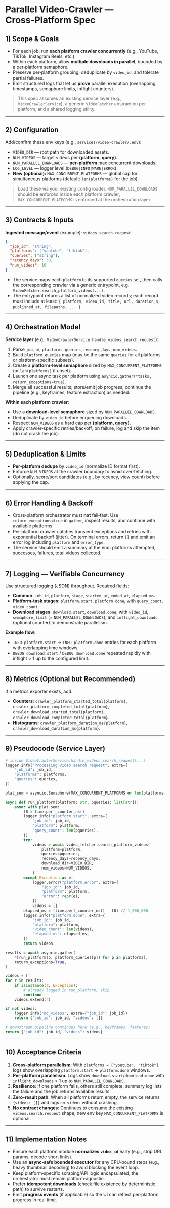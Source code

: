 # Parallel Video‑Crawler — Cross‑Platform Spec

## 1) Scope & Goals
- For each job, run **each platform crawler concurrently** (e.g., YouTube, TikTok, Instagram Reels, etc.).
- Within each platform, allow **multiple downloads in parallel**, bounded by a per‑platform semaphore.
- Preserve per‑platform grouping, deduplicate by `video_id`, and tolerate partial failures.
- Emit structured logs that let us **prove** parallel execution (overlapping timestamps, semaphore limits, inflight counters).

> This spec assumes an existing service layer (e.g., `VideoCrawlerService`), a generic `VideoFetcher` abstraction per platform, and a shared logging utility.

---

## 2) Configuration
Add/confirm these env keys (e.g., `services/video-crawler/.env`):

- `VIDEO_DIR` — root path for downloaded assets.
- `NUM_VIDEOS` — target videos per **(platform, query)**.
- `NUM_PARALLEL_DOWNLOADS` — **per‑platform** max concurrent downloads.
- `LOG_LEVEL` — logger level (`DEBUG|INFO|WARN|ERROR`).
- **New (optional):** `MAX_CONCURRENT_PLATFORMS` — global cap for simultaneous platforms (default: `len(platforms)` for the job).

> Load these via your existing config loader. `NUM_PARALLEL_DOWNLOADS` should be enforced inside each platform crawler; `MAX_CONCURRENT_PLATFORMS` is enforced at the orchestration layer.

---

## 3) Contracts & Inputs
**Ingested message/event** (example): `videos.search.request`
```json
{
  "job_id": "string",
  "platforms": ["youtube", "tiktok"],
  "queries": ["string"],
  "recency_days": 30,
  "num_videos": 10
}
```
- The service maps each `platform` to its supported `queries` set, then calls the corresponding crawler via a generic entrypoint, e.g. `VideoFetcher.search_platform_videos(...)`.
- The entrypoint returns a list of normalized video records; each record must include at least: `{ platform, video_id, title, url, duration_s, published_at, filepaths, ... }`.

---

## 4) Orchestration Model
**Service layer** (e.g., `VideoCrawlerService.handle_videos_search_request`):
1. Parse `job_id`, `platforms`, `queries`, `recency_days`, `num_videos`.
2. Build `platform_queries` map (may be the same `queries` for all platforms or platform‑specific subsets).
3. Create a **platform‑level semaphore** sized by `MAX_CONCURRENT_PLATFORMS` (or `len(platforms)` if unset).
4. Launch one async task per platform using `asyncio.gather(*tasks, return_exceptions=true)`.
5. Merge all successful results; store/emit job progress; continue the pipeline (e.g., keyframes, feature extraction) as needed.

**Within each platform crawler**:
- Use a **download‑level semaphore** sized by `NUM_PARALLEL_DOWNLOADS`.
- Deduplicate by `video_id` before enqueuing downloads.
- Respect `NUM_VIDEOS` as a hard cap per **(platform, query)**.
- Apply crawler‑specific retries/backoff; on failure, log and skip the item (do not crash the job).

---

## 5) Deduplication & Limits
- **Per‑platform dedupe** by `video_id` (normalize ID format first).
- Enforce `NUM_VIDEOS` at the crawler boundary to avoid over‑fetching.
- Optionally, score/sort candidates (e.g., by recency, view count) before applying the cap.

---

## 6) Error Handling & Backoff
- Cross‑platform orchestrator must **not** fail‑fast. Use `return_exceptions=true` in `gather`, inspect results, and continue with available platforms.
- Per‑platform crawler catches transient exceptions and retries with exponential backoff (jitter). On terminal errors, return `[]` and emit an error log including `platform` and `error_type`.
- The service should emit a summary at the end: platforms attempted, successes, failures, total videos collected.

---

## 7) Logging — Verifiable Concurrency
Use structured logging (JSON) throughout. Required fields:
- **Common**: `job_id`, `platform`, `stage`, `started_at`, `ended_at`, `elapsed_ms`.
- **Platform‑task stages**: `platform.start`, `platform.done`, with `query_count`, `video_count`.
- **Download stages**: `download.start`, `download.done`, with `video_id`, `semaphore_limit` (= `NUM_PARALLEL_DOWNLOADS`), and `inflight_downloads` (optional counter) to demonstrate parallelism.

**Example flow:**
- `INFO platform.start` → `INFO platform.done` entries for each platform with overlapping time windows.
- `DEBUG download.start` / `DEBUG download.done` repeated rapidly with inflight > 1 up to the configured limit.

---

## 8) Metrics (Optional but Recommended)
If a metrics exporter exists, add:
- **Counters**: `crawler_platform_started_total{platform}`, `crawler_platform_completed_total{platform}`, `crawler_download_started_total{platform}`, `crawler_download_completed_total{platform}`.
- **Histograms**: `crawler_platform_duration_ms{platform}`, `crawler_download_duration_ms{platform}`.

---

## 9) Pseudocode (Service Layer)
```python
# inside VideoCrawlerService.handle_videos_search_request(...)
logger.info("Processing video search request", extra={
    "job_id": job_id,
    "platforms": platforms,
    "queries": queries,
})

plat_sem = asyncio.Semaphore(MAX_CONCURRENT_PLATFORMS or len(platforms))

async def run_platform(platform: str, pqueries: list[str]):
    async with plat_sem:
        t0 = time.perf_counter_ns()
        logger.info("platform.start", extra={
            "job_id": job_id,
            "platform": platform,
            "query_count": len(pqueries),
        })
        try:
            videos = await video_fetcher.search_platform_videos(
                platform=platform,
                queries=pqueries,
                recency_days=recency_days,
                download_dir=VIDEO_DIR,
                num_videos=NUM_VIDEOS,
            )
        except Exception as e:
            logger.error("platform.error", extra={
                "job_id": job_id,
                "platform": platform,
                "error": repr(e),
            })
            videos = []
        elapsed_ms = (time.perf_counter_ns() - t0) // 1_000_000
        logger.info("platform.done", extra={
            "job_id": job_id,
            "platform": platform,
            "video_count": len(videos),
            "elapsed_ms": elapsed_ms,
        })
        return videos

results = await asyncio.gather(
    *[run_platform(p, platform_queries[p]) for p in platforms],
    return_exceptions=True,
)

videos = []
for r in results:
    if isinstance(r, Exception):
        # already logged in run_platform; skip
        continue
    videos.extend(r)

if not videos:
    logger.info("no_videos", extra={"job_id": job_id})
    return {"job_id": job_id, "videos": []}

# downstream pipeline continues here (e.g., keyframes, features)
return {"job_id": job_id, "videos": videos}
```

---

## 10) Acceptance Criteria
1. **Cross‑platform parallelism**: With `platforms = ["youtube", "tiktok"]`, logs show overlapping `platform.start` → `platform.done` windows.
2. **Per‑platform parallelism**: Logs show `download.start`/`download.done` with `inflight_downloads` > 1 up to `NUM_PARALLEL_DOWNLOADS`.
3. **Resilience**: If one platform fails, others still complete; summary log lists the failure and the job returns available results.
4. **Zero‑result path**: When all platforms return empty, the service returns `{videos: []}` and logs `no_videos` without crashing.
5. **No contract changes**: Continues to consume the existing `videos.search.request` shape; new env key `MAX_CONCURRENT_PLATFORMS` is optional.

---

## 11) Implementation Notes
- Ensure each platform module **normalizes `video_id`** early (e.g., strip URL params, decode short links).
- Use an **async‑safe bounded executor** for any CPU‑bound steps (e.g., heavy thumbnail decoding) to avoid blocking the event loop.
- Keep platform‑specific scraping/API logic encapsulated; the orchestrator must remain platform‑agnostic.
- Prefer **idempotent downloads** (check file existence by deterministic path) to survive restarts.
- Emit **progress events** (if applicable) so the UI can reflect per‑platform progress in real time.

